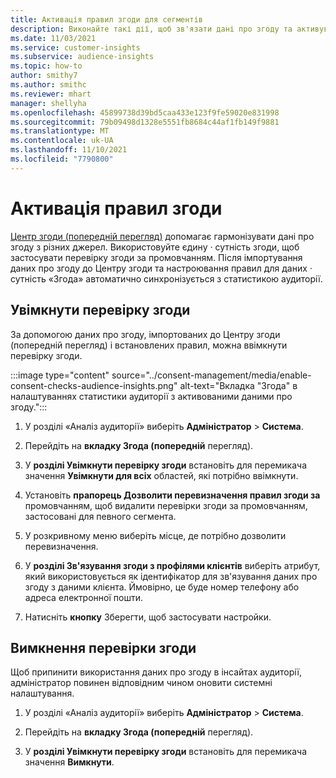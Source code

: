 ```yaml
---
title: Активація правил згоди для сегментів
description: Виконайте такі дії, щоб зв'язати дані про згоду та активувати перевірку згоди в аналітичних центрах аудиторії. Адміністратор також може вимкнути перевірку згоди.
ms.date: 11/03/2021
ms.service: customer-insights
ms.subservice: audience-insights
ms.topic: how-to
author: smithy7
ms.author: smithc
ms.reviewer: mhart
manager: shellyha
ms.openlocfilehash: 45899738d39bd5caa433e123f9fe59020e831998
ms.sourcegitcommit: 79b09498d1328e5551fb8684c44af1fb149f9881
ms.translationtype: MT
ms.contentlocale: uk-UA
ms.lasthandoff: 11/10/2021
ms.locfileid: "7790800"
---
```

# <a name="activate-consent-rules"></a>Активація правил згоди

[Центр згоди (попередній перегляд)](../consent-management/overview.md) допомагає гармонізувати дані про згоду з різних джерел. Використовуйте єдину *·* сутність згоди, щоб застосувати перевірку згоди за промовчанням. Після імпортування даних про згоду до Центру згоди та настроювання правил для даних *·* сутність «Згода» автоматично синхронізується з статистикою аудиторії.

## <a name="enable-consent-checks"></a>Увімкнути перевірку згоди

За допомогою даних про згоду, імпортованих до Центру згоди (попередній перегляд) і встановлених правил, можна ввімкнути перевірку згоди. 

:::image type="content" source="../consent-management/media/enable-consent-checks-audience-insights.png" alt-text="Вкладка &quot;Згода&quot; в налаштуваннях статистики аудиторії з активованими даними про згоду.":::

1. У розділі «Аналіз аудиторії» виберіть **Адміністратор** > **Система**.

1. Перейдіть на **вкладку Згода (попередній** перегляд).

1. У **розділі Увімкнути перевірку згоди** встановіть для перемикача значення **Увімкнути для всіх** областей, які потрібно ввімкнути.

1. Установіть **прапорець Дозволити перевизначення правил згоди за** промовчанням, щоб видалити перевірки згоди за промовчанням, застосовані для певного сегмента. 

1. У розкривному меню виберіть місце, де потрібно дозволити перевизначення.     

1. У **розділі Зв'язування згоди з профілями клієнтів** виберіть атрибут, який використовується як ідентифікатор для зв'язування даних про згоду з даними клієнта. Ймовірно, це буде номер телефону або адреса електронної пошти. 

1. Натисніть **кнопку** Зберегти, щоб застосувати настройки.

## <a name="disable-consent-checks"></a>Вимкнення перевірки згоди

Щоб припинити використання даних про згоду в інсайтах аудиторії, адміністратор повинен відповідним чином оновити системні налаштування.

1. У розділі «Аналіз аудиторії» виберіть **Адміністратор** > **Система**.

1. Перейдіть на **вкладку Згода (попередній** перегляд).

1. У **розділі Увімкнути перевірку згоди** встановіть для перемикача значення **Вимкнути**.
